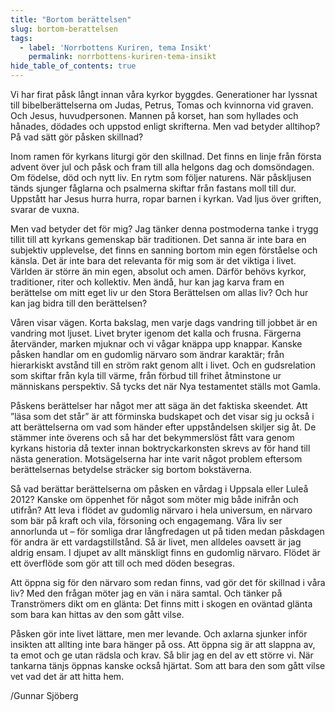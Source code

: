 ```yaml
---
title: "Bortom berättelsen"
slug: bortom-berattelsen
tags:
  - label: 'Norrbottens Kuriren, tema Insikt'
    permalink: norrbottens-kuriren-tema-insikt
hide_table_of_contents: true
---
```

Vi har firat påsk långt innan våra kyrkor byggdes. Generationer har lyssnat till bibelberättelserna om Judas, Petrus, Tomas och kvinnorna vid graven. Och Jesus, huvudpersonen. Mannen på korset, han som hyllades och hånades, dödades och uppstod enligt skrifterna. Men vad betyder alltihop? På vad sätt gör påsken skillnad?

<!--truncate-->

Inom ramen för kyrkans liturgi gör den skillnad. Det finns en linje från första advent över jul och påsk och fram till alla helgons dag och domsöndagen. Om födelse, död och nytt liv. En rytm som följer naturens. När påskljusen tänds sjunger fåglarna och psalmerna skiftar från fastans moll till dur. Uppstått har Jesus hurra hurra, ropar barnen i kyrkan. Vad ljus över griften, svarar de vuxna.

Men vad betyder det för mig? Jag tänker denna postmoderna tanke i trygg tillit till att kyrkans gemenskap bär traditionen. Det sanna är inte bara en subjektiv upplevelse, det finns en sanning bortom min egen förståelse och känsla. Det är inte bara det relevanta för mig som är det viktiga i livet. Världen är större än min egen, absolut och amen. Därför behövs kyrkor, traditioner, riter och kollektiv. Men ändå, hur kan jag karva fram en berättelse om mitt eget liv ur den Stora Berättelsen om allas liv? Och hur kan jag bidra till den berättelsen?

Våren visar vägen. Korta bakslag, men varje dags vandring till jobbet är en vandring mot ljuset. Livet bryter igenom det kalla och frusna. Färgerna återvänder, marken mjuknar och vi vågar knäppa upp knappar. Kanske påsken handlar om en gudomlig närvaro som ändrar karaktär; från hierarkiskt avstånd till en ström rakt genom allt i livet. Och en gudsrelation som skiftar från kyla till värme, från förbud till frihet åtminstone ur människans perspektiv. Så tycks det när Nya testamentet ställs mot Gamla.

Påskens berättelser har något mer att säga än det faktiska skeendet. Att ”läsa som det står” är att förminska budskapet och det visar sig ju också i att berättelserna om vad som händer efter uppståndelsen skiljer sig åt. De stämmer inte överens och så har det bekymmerslöst fått vara genom kyrkans historia då texter innan boktryckarkonsten skrevs av för hand till nästa generation. Motsägelserna har inte varit något problem eftersom berättelsernas betydelse sträcker sig bortom bokstäverna.

Så vad berättar berättelserna om påsken en vårdag i Uppsala eller Luleå 2012? Kanske om öppenhet för något som möter mig både inifrån och utifrån? Att leva i flödet av gudomlig närvaro i hela universum, en närvaro som bär på kraft och vila, försoning och engagemang. Våra liv ser annorlunda ut – för somliga drar långfredagen ut på tiden medan påskdagen för andra är ett vardagstillstånd. Så är livet, men alldeles oavsett är jag aldrig ensam. I djupet av allt mänskligt finns en gudomlig närvaro. Flödet är ett överflöde som gör att till och med döden besegras.

Att öppna sig för den närvaro som redan finns, vad gör det för skillnad i våra liv? Med den frågan möter jag en vän i nära samtal. Och tänker på Tranströmers dikt om en glänta: Det finns mitt i skogen en oväntad glänta som bara kan hittas av den som gått vilse.

Påsken gör inte livet lättare, men mer levande. Och axlarna sjunker inför insikten att allting inte bara hänger på oss. Att öppna sig är att slappna av, ta emot och ge utan rädsla och krav. Så blir jag en del av ett större vi. När tankarna tänjs öppnas kanske också hjärtat. Som att bara den som gått vilse vet vad det är att hitta hem.

/Gunnar Sjöberg
